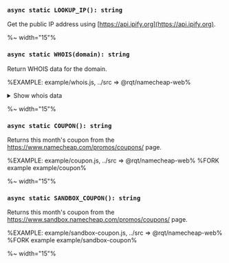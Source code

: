 ### `async static LOOKUP_IP(): string`

Get the public IP address using [https://api.ipify.org](https://api.ipify.org).

%~ width="15"%

### `async static WHOIS(domain): string`

Return WHOIS data for the domain.

%EXAMPLE: example/whois.js, ../src => @rqt/namecheap-web%

<details>
<summary>Show whois data</summary>

%FORK example example/whois%
</details>

%~ width="15"%

### `async static COUPON(): string`

Returns this month's coupon from the https://www.namecheap.com/promos/coupons/ page.

%EXAMPLE: example/coupon.js, ../src => @rqt/namecheap-web%
%FORK example example/coupon%

%~ width="15"%

### `async static SANDBOX_COUPON(): string`

Returns this month's coupon from the https://www.sandbox.namecheap.com/promos/coupons/ page.

%EXAMPLE: example/sandbox-coupon.js, ../src => @rqt/namecheap-web%
%FORK example example/sandbox-coupon%

%~ width="15"%